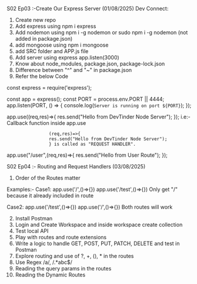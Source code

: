 S02 Ep03 :-Create Our Express Server (01/08/2025)
Dev Connect:
1. Create new repo
2. Add express using npm i express
3. Add nodemon using npm i -g nodemon  or sudo npm i -g nodemon (not added in package.json)
4. add mongoose using npm i mongoose
5. add SRC folder and APP.js file
6. Add server using express app.listen(3000)
7. Know about node_modules, package.json, package-lock.json
8. Difference between "^" and "~" in package.json
9. Refer the below Code

const express = require('express');

const app = express();
const PORT = process.env.PORT || 4444;
app.listen(PORT, () => {
    console.log(`Server is running on port ${PORT}`);
});

app.use((req,res)=>{
    res.send("Hello from DevTinder Node Server");
});
 i.e:- Callback function inside app.use 
 
                    (req,res)=>{
                    res.send("Hello from DevTinder Node Server");
                    } is called as "REQUEST HANDLER".

app.use("/user",(req,res)=>{
    res.send("Hello from User Route");
});

S02 Ep04 :- Routing and Request Handlers (03/08/2025)
1. Order of the Routes matter
  
 Examples:-
 Case1:
  app.use('/',()=>{})
  app.use('/test',()=>{})
  Only get "/" because it already included in route

  Case2:
  app.use('/test',()=>{})
  app.use('/',()=>{})
  Both routes will work 

2. Install Postman
3. Login and Create Workspace and inside workspace create collection
4. Test local API
5. Play with routes and route extensions
6. Write a logic to handle GET, POST, PUT, PATCH, DELETE and test in Postman
7. Explore routing and use of ?, +, (), * in the routes 
8. Use Regex /a/, /.*abc$/
9. Reading the query params in the routes
10. Reading the Dynamic Routes



